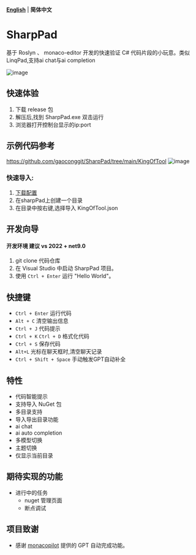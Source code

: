 **[English](README_EN.md)** | **简体中文**

# SharpPad
基于 Roslyn 、 monaco-editor 开发的快速验证 C# 代码片段的小玩意。类似 LinqPad,支持ai chat与ai completion

![image](https://github.com/user-attachments/assets/019f4b60-4d17-4629-aca1-1cddac5b15e1)





## 快速体验
1. 下载 release 包
2. 解压后,找到 SharpPad.exe 双击运行
3. 浏览器打开控制台显示的ip:port

## 示例代码参考
  https://github.com/gaoconggit/SharpPad/tree/main/KingOfTool
 ![image](https://github.com/user-attachments/assets/6df73f74-5f14-4f98-8842-3828b35e4580)
 ### 快速导入:
   1. [下载配置](https://github.com/gaoconggit/SharpPad/blob/main/KingOfTool/KingOfTool.json)
   2. 在sharpPad上创建一个目录
   3. 在目录中按右键,选择导入 KingOfTool.json
   
## 开发向导
 #### 开发环境 建议 vs 2022 + net9.0
1. git clone 代码仓库
2. 在 Visual Studio 中启动 SharpPad 项目。
3. 使用 `Ctrl + Enter` 运行 "Hello World"。

## 快捷键

- `Ctrl + Enter` 运行代码
- `Alt + C` 清空输出信息
- `Ctrl + J` 代码提示
- `Ctrl + K` `Ctrl + D` 格式化代码
- `Ctrl + S` 保存代码
- `Alt+L` 光标在聊天框时,清空聊天记录
- `Ctrl + Shift + Space` 手动触发GPT自动补全

## 特性

- 代码智能提示
- 支持导入 NuGet 包
- 多目录支持
- 导入导出目录功能
- ai chat
- ai auto completion
- 多模型切换
- 主题切换
- 仅显示当前目录

## 期待实现的功能

- 进行中的任务
  - nuget 管理页面
  - 断点调试
  

## 项目致谢

 - 感谢 [monacopilot](https://github.com/arshad-yaseen/monacopilot) 提供的 GPT 自动完成功能。


